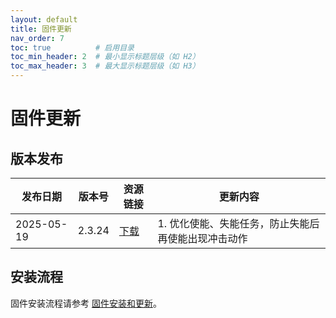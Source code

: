 ```yaml
---
layout: default
title: 固件更新
nav_order: 7
toc: true          # 启用目录
toc_min_header: 2  # 最小显示标题层级（如 H2）
toc_max_header: 3  # 最大显示标题层级（如 H3）
---
```


# 固件更新

## 版本发布

| 发布日期       | 版本号    | 资源链接                                                                                         | 更新内容                        |
|------------|--------|----------------------------------------------------------------------------------------------|-----------------------------|
| 2025-05-19 | 2.3.24 | [下载](https://fourier-grx-1302548221.cos.ap-shanghai.myqcloud.com/grx/fourier-grx-2.3.24.deb) | 1. 优化使能、失能任务，防止失能后再使能出现冲击动作 |

## 安装流程

固件安装流程请参考 [固件安装和更新](/fourier-grx-M4/docs/usage#固件安装和更新)。